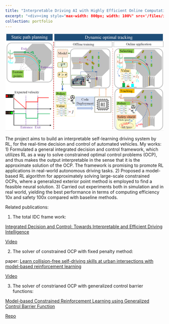 ```yaml
---
title: "Interpretable Driving AI with Highly Efficient Online Computation and Self-evolution Ability"
excerpt: "<div><img style="max-width: 800px; width: 100%" src='/files/idc/framework.png'></div>"
collection: portfolio
---
```


![fig](/files/idc/framework.png)

The project aims to build an interpretable self-learning driving system by RL, for the real-time decision and control of automated vehicles. My works: 1) Formulated a general integrated decision and control framework, which utilizes RL as a way to solve constrained optimal control problems (OCP), and thus makes the output interpretable in the sense that it is the approximate solution of the OCP. The framework is promising to promote RL applications in real-world autonomous driving tasks. 2) Proposed a model-based RL algorithm for approximately solving large-scale constrained OCPs, where a generalized exterior point method is employed to find a feasible neural solution. 3) Carried out experiments both in simulation and in real world, yielding the best performance in terms of computing efficiency 10x and safety 100x compared with baseline methods.

Related publications:

1. The total IDC frame work:

[Integrated Decision and Control: Towards Interpretable and Efficient Driving Intelligence](https://idthanm.github.io/publication/integrated/)

[Video](https://space.bilibili.com/363124977/channel/detail?cid=177421)

2. The solver of constrained OCP with fixed penalty method:

paper: [Learn collision-free self-driving skills at urban intersections with model-based reinforcement learning](https://idthanm.github.io/publication/idc_itsc/)

[Video](https://space.bilibili.com/363124977/channel/detail?cid=178813&ctype=0)

3. The solver of constrianed OCP with generalized control barrier functions:

[Model-based Constrained Reinforcement Learning using Generalized Control Barrier Function](https://mahaitongdae.github.io/publication/iros21)

[Repo](https://github.com/mahaitongdae/safe_exp_env)
 
